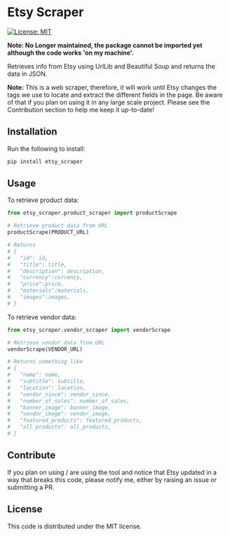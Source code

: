 # Etsy Scraper

[![License: MIT](https://img.shields.io/badge/License-MIT-yellow.svg)](https://opensource.org/licenses/MIT)

**Note: No Longer maintained, the package cannot be imported yet although the code works 'on my machine'.**

Retrieves info from Etsy using UrlLib and Beautiful Soup and returns the data in JSON.

**Note:** This is a web scraper, therefore, it will work until Etsy changes the tags we use to locate and
extract the different fields in the page. Be aware of that if you plan on using it in any large scale project.
Please see the Contribution section to help me keep it up-to-date!

## Installation

Run the following to install:

```python
pip install etsy_scraper
```

## Usage

To retrieve product data:

```python
from etsy_scraper.product_scraper import productScrape

# Retrieve product data from URL
productScrape(PRODUCT_URL)

# Returns
# {
#   "id": id,
#   "title": title,
#   "description": description,
#   "currency":currency,
#   "price":price,
#   "materials":materials,
#   "images":images,
# }
```

To retrieve vendor data:
```python
from etsy_scraper.vendor_scraper import vendorScrape

# Retrieve vendor data from URL
vendorScrape(VENDOR_URL)

# Returns something like
# {
#   "name": name,
#   "subtitle": subtitle,
#   "location": location,
#   "vendor_since": vendor_since,
#   "number_of_sales": number_of_sales,
#   "banner_image": banner_image,
#   "vendor_image": vendor_image,
#   "featured_products": featured_products,
#   "all_products": all_products,
# }
```

## Contribute

If you plan on using / are using the tool and notice that Etsy updated in a way that breaks this code, please
notify me, either by raising an issue or submitting a PR.

## License

This code is distributed under the MIT license.
